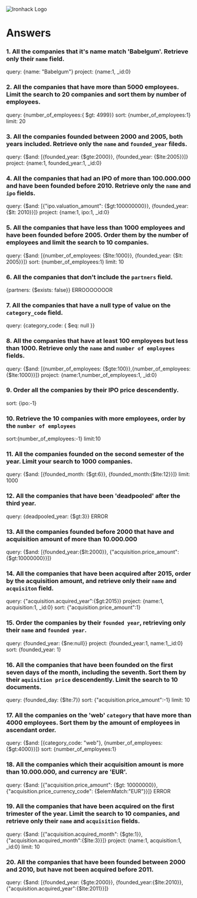 ![Ironhack Logo](https://i.imgur.com/1QgrNNw.png)

# Answers

### 1. All the companies that it's name match 'Babelgum'. Retrieve only their `name` field.
query: {name: "Babelgum"}
project: {name:1, _id:0}

### 2. All the companies that have more than 5000 employees. Limit the search to 20 companies and sort them by **number of employees**.
query: {number_of_employees:{ $gt: 4999}}
sort: {number_of_employees:1}
limit: 20

### 3. All the companies founded between 2000 and 2005, both years included. Retrieve only the `name` and `founded_year` fileds.
query: {$and: [{founded_year: {$gte:2000}}, {founded_year: {$lte:2005}}]}
project: {name:1, founded_year:1, _id:0}


### 4. All the companies that had an IPO of more than 100.000.000 and have been founded before 2010. Retrieve only the `name` and `ipo` fields.
query: {$and: [{"ipo.valuation_amount": {$gt:100000000}}, {founded_year: {$lt: 2010}}]}
project: {name:1, ipo:1, _id:0}


### 5. All the companies that have less than 1000 employees and have been founded before 2005. Order them by the number of employees and limit the search to 10 companies.
query: {$and: [{number_of_employees: {$lte:1000}}, {founded_year: {$lt: 2005}}]}
sort: {number_of_employees:1}
limit: 10 

### 6. All the companies that don't include the `partners` field.
{partners: {$exists: false}}
ERROOOOOOOR


### 7. All the companies that have a null type of value on the `category_code` field.
query: {category_code: { $eq: null }}


### 8. All the companies that have at least 100 employees but less than 1000. Retrieve only the `name` and `number of employees` fields.

query: {$and: [{number_of_employees: {$gte:100}},{number_of_employees: {$lte:1000}}]}
project: {name:1,number_of_employees:1, _id:0}

### 9. Order all the companies by their IPO price descendently.
sort: {ipo:-1}


### 10. Retrieve the 10 companies with more employees, order by the `number of employees`
sort:{number_of_employees:-1}
limit:10

### 11. All the companies founded on the second semester of the year. Limit your search to 1000 companies.
query: {$and: [{founded_month: {$gt:6}}, {founded_month:{$lte:12}}]}
limit: 1000


### 12. All the companies that have been 'deadpooled' after the third year.
query: {deadpooled_year: {$gt:3}}
ERROR


### 13. All the companies founded before 2000 that have and acquisition amount of more than 10.000.000
query: {$and: [{founded_year:{$lt:2000}}, {"acquisition.price_amount":{$gt:10000000}}]}


### 14. All the companies that have been acquired after 2015, order by the acquisition amount, and retrieve only their `name` and `acquisiton` field.
query: {"acquisition.acquired_year":{$gt:2015}}
project: {name:1, acquisition:1, _id:0}
sort: {"acquisition.price_amount":1}


### 15. Order the companies by their `founded year`, retrieving only their `name` and `founded year`.
query: {founded_year: {$ne:null}}
project: {founded_year:1, name:1,_id:0}
sort: {founded_year: 1}


### 16. All the companies that have been founded on the first seven days of the month, including the seventh. Sort them by their `aquisition price` descendently. Limit the search to 10 documents.
query: {founded_day: {$lte:7}}
sort: {"acquisition.price_amount":-1}
limit: 10 


### 17. All the companies on the 'web' `category` that have more than 4000 employees. Sort them by the amount of employees in ascendant order.
query: {$and: [{category_code: "web"}, {number_of_employees: {$gt:4000}}]}
sort: {number_of_employees:1}


### 18. All the companies which their acquisition amount is more than 10.000.000, and currency are 'EUR'.
query: {$and: [{"acquisition.price_amount": {$gt: 10000000}}, {"acquisition.price_currency_code": {$elemMatch:"EUR"}}]}
ERROR

### 19. All the companies that have been acquired on the first trimester of the year. Limit the search to 10 companies, and retrieve only their `name` and `acquisition` fields.
query: {$and: [{"acquisition.acquired_month": {$gte:1}}, {"acquisition.acquired_month":{$lte:3}}]} 
project: {name:1, acquisition:1, _id:0}
limit: 10


### 20. All the companies that have been founded between 2000 and 2010, but have not been acquired before 2011.
query: {$and: [{founded_year: {$gte:2000}}, {founded_year:{$lte:2010}}, {"acquisition.acquired_year":{$lte:2011}}]} 



